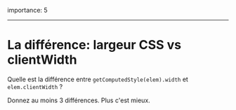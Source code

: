 importance: 5

---

# La différence: largeur CSS vs clientWidth

Quelle est la différence entre `getComputedStyle(elem).width` et `elem.clientWidth` ?

Donnez au moins 3 différences. Plus c'est mieux.
